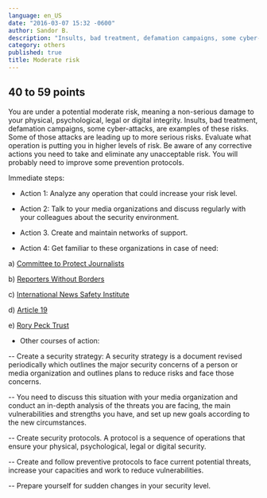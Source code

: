 ```yaml
---
language: en_US
date: "2016-03-07 15:32 -0600"
author: Sandor B.
description: "Insults, bad treatment, defamation campaigns, some cyber-attacks, are examples of these risks."
category: others
published: true
title: Moderate risk
---
```




## 40 to 59 points



You are under a potential moderate risk, meaning a non-serious damage to your physical, psychological, legal or digital integrity. Insults, bad treatment, defamation campaigns, some cyber-attacks, are examples of these risks. Some of those attacks are leading up to more serious risks. Evaluate what operation is putting you in higher levels of risk. Be aware of any corrective actions you need to take and eliminate any unacceptable risk. You will probably need to improve some prevention protocols.

Immediate steps:

- Action 1: Analyze any operation that could increase your risk level.

- Action 2: Talk to your media organizations and discuss regularly with your colleagues about the security environment.

- Action 3. Create and maintain networks of support.

- Action 4: Get familiar to these organizations in case of need:

a) [Committee to Protect Journalists](https://www.cpj.org/campaigns/assistance/how-to-get-help.php)

b) [Reporters Without Borders](http://en.rsf.org/a-hotline-for-journalists-in-17-04-2007,21749.html)

c) [International News Safety Institute](http://www.newssafety.org/contact/ )

d) [Article 19](http://www.article19.org/pages/en/contact-us.html)

e) [Rory Peck Trust](https://rorypecktrust.org/Contact)

- Other courses of action:

-- Create a security strategy: A security strategy is a document revised periodically which outlines the major security concerns of a person or media organization and outlines plans to reduce risks and face those concerns. 

-- You need to discuss this situation with your media organization and conduct an in-depth analysis of the threats you are facing, the main vulnerabilities and strengths you have, and set up new goals according to the new circumstances.

-- Create security protocols. A protocol is a sequence of operations that ensure your physical, psychological, legal or digital security.

-- Create and follow preventive protocols to face current potential threats, increase your capacities and work to reduce vulnerabilities. 

-- Prepare yourself for sudden changes in your security level.
